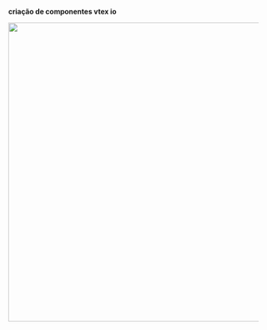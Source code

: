 **criação de componentes vtex io**

<div align="center">
<img src="https://user-images.githubusercontent.com/83875408/135860890-51a50511-d3d6-40ff-a98b-6162e94462c1.PNG" width="600px" />
</div>